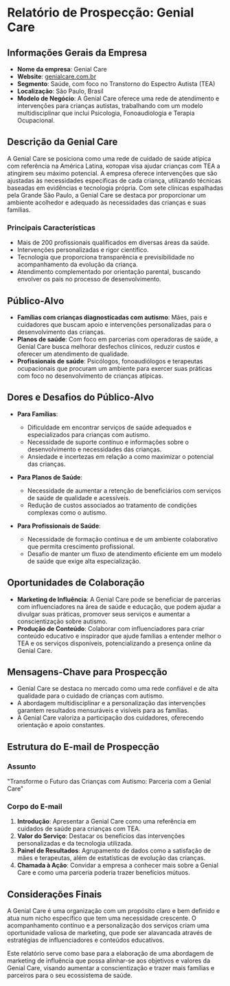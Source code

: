 # Relatório de Prospecção: Genial Care

## Informações Gerais da Empresa
- **Nome da empresa**: Genial Care
- **Website**: [genialcare.com.br](https://genialcare.com.br)
- **Segmento**: Saúde, com foco no Transtorno do Espectro Autista (TEA)
- **Localização**: São Paulo, Brasil
- **Modelo de Negócio**: A Genial Care oferece uma rede de atendimento e intervenções para crianças autistas, trabalhando com um modelo multidisciplinar que inclui Psicologia, Fonoaudiologia e Terapia Ocupacional.

## Descrição da Genial Care
A Genial Care se posiciona como uma rede de cuidado de saúde atípica com referência na América Latina, которая visa ajudar crianças com TEA a atingirem seu máximo potencial. A empresa oferece intervenções que são ajustadas às necessidades específicas de cada criança, utilizando técnicas baseadas em evidências e tecnologia própria. Com sete clínicas espalhadas pela Grande São Paulo, a Genial Care se destaca por proporcionar um ambiente acolhedor e adequado às necessidades das crianças e suas famílias.

### Principais Características
- Mais de 200 profissionais qualificados em diversas áreas da saúde.
- Intervenções personalizadas e rigor científico.
- Tecnologia que proporciona transparência e previsibilidade no acompanhamento da evolução da criança.
- Atendimento complementado por orientação parental, buscando envolver os pais no processo de desenvolvimento.

## Público-Alvo
- **Famílias com crianças diagnosticadas com autismo**: Mães, pais e cuidadores que buscam apoio e intervenções personalizadas para o desenvolvimento das crianças.
- **Planos de saúde**: Com foco em parcerias com operadoras de saúde, a Genial Care busca melhorar desfechos clínicos, reduzir custos e oferecer um atendimento de qualidade.
- **Profissionais de saúde**: Psicólogos, fonoaudiólogos e terapeutas ocupacionais que procuram um ambiente para exercer suas práticas com foco no desenvolvimento de crianças atípicas.

## Dores e Desafios do Público-Alvo
- **Para Famílias**:
  - Dificuldade em encontrar serviços de saúde adequados e especializados para crianças com autismo.
  - Necessidade de suporte contínuo e informações sobre o desenvolvimento e necessidades das crianças.
  - Ansiedade e incertezas em relação a como maximizar o potencial das crianças.

- **Para Planos de Saúde**:
  - Necessidade de aumentar a retenção de beneficiários com serviços de saúde de qualidade e acessíveis.
  - Redução de custos associados ao tratamento de condições complexas como o autismo.
 
- **Para Profissionais de Saúde**:
  - Necessidade de formação contínua e de um ambiente colaborativo que permita crescimento profissional.
  - Desafio de manter um fluxo de atendimento eficiente em um modelo de saúde que exige alta especialização.

## Oportunidades de Colaboração
- **Marketing de Influência**: A Genial Care pode se beneficiar de parcerias com influenciadores na área de saúde e educação, que podem ajudar a divulgar suas práticas, promover seus serviços e aumentar a conscientização sobre autismo.
- **Produção de Conteúdo**: Colaborar com influenciadores para criar conteúdo educativo e inspirador que ajude famílias a entender melhor o TEA e os serviços disponíveis, potencializando a presença online da Genial Care.
  
## Mensagens-Chave para Prospecção
- Genial Care se destaca no mercado como uma rede confiável e de alta qualidade para o cuidado de crianças com autismo.
- A abordagem multidisciplinar e a personalização das intervenções garantem resultados mensuráveis e visíveis para as famílias.
- A Genial Care valoriza a participação dos cuidadores, oferecendo orientação e apoio constantes.

## Estrutura do E-mail de Prospecção
### Assunto
"Transforme o Futuro das Crianças com Autismo: Parceria com a Genial Care"

### Corpo do E-mail
1. **Introdução**: Apresentar a Genial Care como uma referência em cuidados de saúde para crianças com TEA.
2. **Valor do Serviço**: Destacar os benefícios das intervenções personalizadas e da tecnologia utilizada.
3. **Painel de Resultados**: Agrupamento de dados como a satisfação de mães e terapeutas, além de estatísticas de evolução das crianças.
4. **Chamada à Ação**: Convidar a empresa a conhecer mais sobre a Genial Care e como uma parceria poderia trazer benefícios mútuos.

## Considerações Finais
A Genial Care é uma organização com um propósito claro e bem definido e atua num nicho específico que tem uma necessidade crescente. O acompanhamento contínuo e a personalização dos serviços criam uma oportunidade valiosa de marketing, que pode ser alavancada através de estratégias de influenciadores e conteúdos educativos.

Este relatório serve como base para a elaboração de uma abordagem de marketing de influência que possa alinhar-se aos objetivos e valores da Genial Care, visando aumentar a conscientização e trazer mais famílias e parceiros para o seu ecossistema de saúde.